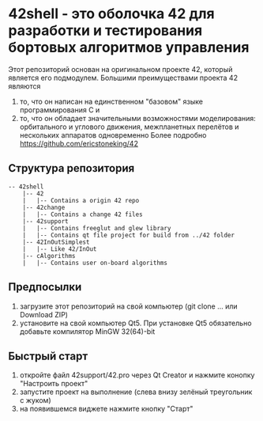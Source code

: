 # 42shell - это оболочка 42 для разработки и тестирования бортовых алгоритмов управления

Этот репозиторий основан на оригинальном проекте 42, который является его подмодулем.
Большими преимуществами проекта 42 являются 
1) то, что он написан на единственном "базовом" языке программирования С и
2) то, что он обладает значительными возможностями моделирования: орбитального и углового движения, 
межпланетных перелётов и нескольких аппаратов одновременно 
Более подробно https://github.com/ericstoneking/42

## Структура репозитория
```
-- 42shell
    |-- 42
    |   |-- Contains a origin 42 repo
    |-- 42change
    |   |-- Contains a change 42 files
    |-- 42support
    |   |-- Contains freeglut and glew library
    |   |-- Contains qt file project for build from ../42 folder
    |-- 42InOutSimplest
    |   |-- Like 42/InOut
	|-- cAlgorithms
    |   |-- Contains user on-board algorithms
```

## Предпосылки

1) загрузите этот репозиторий на свой компьютер (git clone ... или Download ZIP)
2) установите на свой компьютер Qt5. 
При установке Qt5 обязательно добавьте компилятор MinGW 32(64)-bit

## Быстрый старт

1) откройте файл 42support/42.pro через Qt Creator и нажмите конопку "Настроить проект" 
2) запустите проект на выполнение (слева внизу зелёный треугольник с жуком)
3) на появившемся виджете нажмите кнопку "Старт"